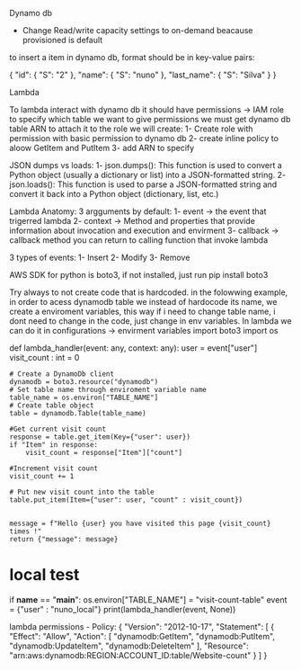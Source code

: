 Dynamo db
- Change Read/write capacity settings to on-demand beacause provisioned is default

to insert a item in dynamo db, format should be in key-value pairs:

{
  "id": {
    "S": "2"
  },
  "name": {
    "S": "nuno"
  },
  "last_name": {
    "S": "Silva"
  }
}







Lambda

To lambda interact with dynamo db it should have permissions -> IAM role
to specify which table we want to give permissions we must get dynamo db table ARN to attach it to the role we will create:
    1- Create role with permission with basic permission to dynamo db
    2- create inline policy to aloow GetItem and PutItem
    3- add ARN to specify 

JSON dumps vs loads:
1- json.dumps(): This function is used to convert a Python object (usually a dictionary or list) into a JSON-formatted string.
2- json.loads(): This function is used to parse a JSON-formatted string and convert it back into a Python object (dictionary, list, etc.)


Lambda Anatomy:
3 argguments by default:
    1- event -> the event that trigerred lambda
    2- context -> Method and properties that provide information about invocation and execution and envirment
    3- callback -> callback method you can return to calling function that invoke lambda

3 types of events:
    1- Insert
    2- Modify
    3- Remove


AWS SDK for python is boto3, if not installed, just run pip install boto3

Try always to not create code that is hardcoded.
in the folowwing example, in order to acess dynamodb table we instead of hardocode its name, we create a enviroment variables, this way if i need to change table name, i dont need to change in the code, just change in env variables.
In lambda we can do it in configurations -> envirment variables
import boto3
import os

def lambda_handler(event: any, context: any):
    user = event["user"]
    visit_count : int = 0
    
    # Create a DynamoDb client
    dynamodb = boto3.resource("dynamodb")
    # Set table name through enviroment variable name
    table_name = os.environ["TABLE_NAME"]
    # Create table object
    table = dynamodb.Table(table_name)
    
    #Get current visit count
    response = table.get_item(Key={"user": user})
    if "Item" in response:
        visit_count = response["Item"]["count"]
    
    #Increment visit count
    visit_count += 1
    
    # Put new visit count into the table    
    table.put_item(Item={"user": user, "count" : visit_count})
    

    message = f"Hello {user} you have visited this page {visit_count} times !"
    return {"message": message}

# local test
if __name__ == "__main__":
    os.environ["TABLE_NAME"] = "visit-count-table"
    event = {"user" : "nuno_local"}
    print(lambda_handler(event, None))


lambda permissions - Policy:
{
    "Version": "2012-10-17",
    "Statement": [
        {
            "Effect": "Allow",
            "Action": [
                "dynamodb:GetItem",
                "dynamodb:PutItem",
                "dynamodb:UpdateItem",
                "dynamodb:DeleteItem"
            ],
            "Resource": "arn:aws:dynamodb:REGION:ACCOUNT_ID:table/Website-count"
        }
    ]
}
